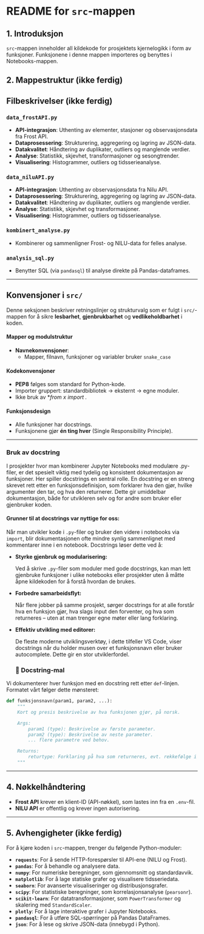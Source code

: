 # README for `src`-mappen

## 1. Introduksjon
`src`-mappen inneholder all kildekode for prosjektets kjernelogikk i form av funksjoner. Funksjonene i denne mappen importeres og benyttes i Notebooks-mappen.  

## 2. Mappestruktur (ikke ferdig)

## Filbeskrivelser (ikke ferdig)


### `data_frostAPI.py`

- **API-integrasjon**: Uthenting av elementer, stasjoner og observasjonsdata fra Frost API.
- **Dataprosessering**: Strukturering, aggregering og lagring av JSON-data.
- **Datakvalitet**: Håndtering av duplikater, outliers og manglende verdier.
- **Analyse**: Statistikk, skjevhet, transformasjoner og sesongtrender.
- **Visualisering**: Histogrammer, outliers og tidsserieanalyse.

### `data_niluAPI.py`

- **API-integrasjon**: Uthenting av observasjonsdata fra Nilu API.
- **Dataprosessering**: Strukturering, aggregering og lagring av JSON-data.
- **Datakvalitet**: Håndtering av duplikater, outliers og manglende verdier.
- **Analyse**: Statistikk, skjevhet og transformasjoner.
- **Visualisering**: Histogrammer, outliers og tidsserieanalyse.

### `kombinert_analyse.py`

- Kombinerer og sammenligner Frost- og NILU-data for felles analyse.

### `analysis_sql.py`

- Benytter SQL (via `pandasql`) til analyse direkte på Pandas-dataframes.

---

## Konvensjoner i `src/` 

Denne seksjonen beskriver retningslinjer og strukturvalg som er fulgt i `src/`-mappen for å sikre **lesbarhet**, **gjenbrukbarhet** og **vedlikeholdbarhet** i koden.

#### Mapper og modulstruktur

- **Navnekonvensjoner**:  
  - Mapper, filnavn, funksjoner og variabler bruker `snake_case`  

#### Kodekonvensjoner

- **PEP8** følges som standard for Python-kode.
- Importer gruppert: standardbibliotek → eksternt → egne moduler.
- Ikke bruk av **from x import *.**

#### Funksjonsdesign

- Alle funksjoner har docstrings.
- Funksjonene gjør **én ting hver** (Single Responsibility Principle).

---

### Bruk av docstring
I prosjekter hvor man kombinerer Jupyter Notebooks med modulære .py-filer, er det spesielt viktig med tydelig og konsistent dokumentasjon av funksjoner. Her spiller docstrings en sentral rolle. En docstring er en streng skrevet rett etter en funksjonsdefinisjon, som forklarer hva den gjør, hvilke argumenter den tar, og hva den returnerer. Dette gir umiddelbar dokumentasjon, både for utvikleren selv og for andre som bruker eller gjenbruker koden.

#### Grunner til at docstrings var nyttige for oss:
Når man utvikler kode i `.py`-filer og bruker den videre i notebooks via `import`, blir dokumentasjonen ofte mindre synlig sammenlignet med kommentarer inne i en notebook. Docstrings løser dette ved å:

- **Styrke gjenbruk og modularisering:**

  Ved å skrive `.py`-filer som moduler med gode docstrings, kan man lett gjenbruke funksjoner i ulike notebooks eller prosjekter uten å måtte åpne kildekoden for å forstå hvordan de brukes.

- **Forbedre samarbeidsflyt:**

  Når flere jobber på samme prosjekt, sørger docstrings for at alle forstår hva en funksjon gjør, hva slags input den forventer, og hva som returneres – uten at man trenger egne møter eller lang forklaring.

- **Effektiv utvikling med editorer:**

  De fleste moderne utviklingsverktøy, i dette tilfeller VS Code, viser docstrings når du holder musen over et funksjonsnavn eller bruker autocomplete. Dette gir en stor utviklerfordel.

  ### 📘 Docstring-mal

Vi dokumenterer hver funksjon med en docstring rett etter `def`-linjen. Formatet vårt følger dette mønsteret:

```python
def funksjonsnavn(param1, param2, ...):
    """
    Kort og presis beskrivelse av hva funksjonen gjør, på norsk.

    Args:
        param1 (type): Beskrivelse av første parameter.
        param2 (type): Beskrivelse av neste parameter.
        ... flere parametre ved behov.

    Returns:
        returtype: Forklaring på hva som returneres, evt. rekkefølge i en tuple.
    """
```

--- 

## 4. Nøkkelhåndtering
- **Frost API** krever en klient-ID (API-nøkkel), som lastes inn fra en `.env`-fil.
- **NILU API** er offentlig og krever ingen autorisering.

---

## 5. Avhengigheter (ikke ferdig)
For å kjøre koden i `src`-mappen, trenger du følgende Python-moduler:

- **`requests`**: For å sende HTTP-forespørsler til API-ene (NILU og Frost).
- **`pandas`**: For å behandle og analysere data.
- **`numpy`**: For numeriske beregninger, som gjennomsnitt og standardavvik.
- **`matplotlib`**: For å lage statiske grafer og visualisere tidsseriedata.
- **`seaborn`**: For avanserte visualiseringer og distribusjonsgrafer.
- **`scipy`**: For statistiske beregninger, som korrelasjonsanalyse (`pearsonr`).
- **`scikit-learn`**: For datatransformasjoner, som `PowerTransformer` og skalering med `StandardScaler`.
- **`plotly`**: For å lage interaktive grafer i Jupyter Notebooks.
- **`pandasql`**: For å utføre SQL-spørringer på Pandas DataFrames.
- **`json`**: For å lese og skrive JSON-data (innebygd i Python).

